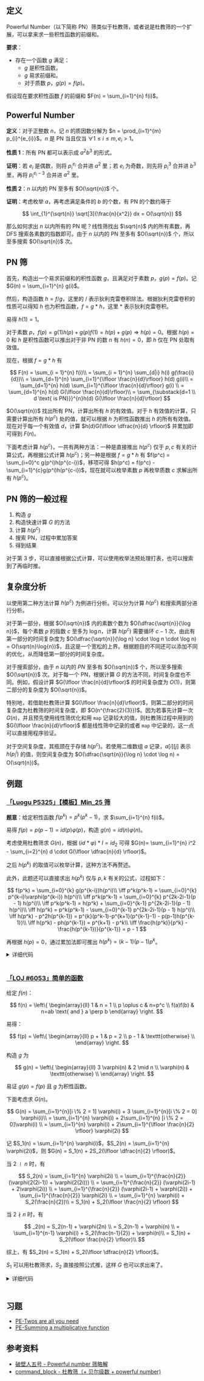 ## 定义

Powerful Number（以下简称 PN）筛类似于杜教筛，或者说是杜教筛的一个扩展，可以拿来求一些积性函数的前缀和。

**要求**：

-   存在一个函数 $g$ 满足：
    - $g$ 是积性函数。
    - $g$ 易求前缀和。
    - 对于质数 $p$，$g(p) = f(p)$。

假设现在要求积性函数 $f$ 的前缀和 $F(n) = \sum_{i=1}^{n} f(i)$。

## Powerful Number

**定义**：对于正整数 $n$，记 $n$ 的质因数分解为 $n = \prod_{i=1}^{m} p_{i}^{e_{i}}$。$n$ 是 PN 当且仅当 $\forall 1 \le i \le m, e_{i} > 1$。

**性质 1**：所有 PN 都可以表示成 $a^{2}b^{3}$ 的形式。

**证明**：若 $e_i$ 是偶数，则将 $p_{i}^{e_{i}}$ 合并进 $a^{2}$ 里；若 $e_i$ 为奇数，则先将 $p_{i}^{3}$ 合并进 $b^{3}$ 里，再将 $p_{i}^{e_{i}-3}$ 合并进 $a^{2}$ 里。

**性质 2**：$n$ 以内的 PN 至多有 $O(\sqrt{n})$ 个。

**证明**：考虑枚举 $a$，再考虑满足条件的 $b$ 的个数，有 PN 的个数约等于

$$
\int_{1}^{\sqrt{n}} \sqrt[3]{\frac{n}{x^2}} dx = O(\sqrt{n})
$$

那么如何求出 $n$ 以内所有的 PN 呢？线性筛找出 $\sqrt{n}$ 内的所有素数，再 DFS 搜索各素数的指数即可。由于 $n$ 以内的 PN 至多有 $O(\sqrt{n})$ 个，所以至多搜索 $O(\sqrt{n})$ 次。

## PN 筛

首先，构造出一个易求前缀和的积性函数 $g$，且满足对于素数 $p$，$g(p) = f(p)$。记 $G(n) = \sum_{i=1}^{n} g(i)$。

然后，构造函数 $h = f / g$，这里的 $/$ 表示狄利克雷卷积除法。根据狄利克雷卷积的性质可以得知 $h$ 也为积性函数，$f = g * h$，这里 $*$ 表示狄利克雷卷积。

易得 $h(1) = 1$。

对于素数 $p$，$f(p) = g(1)h(p) + g(p)f(1) = h(p) + g(p) \Rightarrow h(p) = 0$。根据 $h(p)=0$ 和 $h$ 是积性函数可以推出对于非 PN 的数 $n$ 有 $h(n) = 0$，即 $h$ 仅在 PN 处取有效值。

现在，根据 $f = g * h$ 有

$$
F(n) = \sum_{i = 1}^{n} f(i)\\
     = \sum_{i = 1}^{n} \sum_{d|i} h(i) g(\frac{i}{d})\\
     = \sum_{d=1}^{n} \sum_{i=1}^{\lfloor \frac{n}{d}\rfloor} h(d) g(i)\\
     = \sum_{d=1}^{n} h(d) \sum_{i=1}^{\lfloor \frac{n}{d}\rfloor}  g(i) \\
     = \sum_{d=1}^{n} h(d) G(\lfloor \frac{n}{d}\rfloor)\\
     = \sum_{\substack{d=1 \\ d \text{ is PN}}}^{n}h(d) G(\lfloor \frac{n}{d}\rfloor)
$$

$O(\sqrt{n})$ 找出所有 PN，计算出所有 $h$ 的有效值。对于 $h$ 有效值的计算，只需要计算出所有 $h(p^c)$ 处的值，就可以根据 $h$ 为积性函数推出 $h$ 的所有有效值。现在对于每一个有效值 $d$，计算 $h(d)G(\lfloor \dfrac{n}{d} \rfloor)$ 并累加即可得到 $F(n)$。

下面考虑计算 $h(p^c)$，一共有两种方法：一种是直接推出 $h(p^c)$ 仅于 $p, c$ 有关的计算公式，再根据公式计算 $h(p^c)$；另一种是根据 $f = g * h$ 有 $f(p^c) = \sum_{i=0}^c g(p^i)h(p^{c-i})$，移项可得 $h(p^c) = f(p^c) - \sum_{i=1}^{c}g(p^i)h(p^{c-i})$，现在就可以枚举素数 $p$ 再枚举质数 $c$ 求解出所有 $h(p^c)$。

## PN 筛的一般过程

1. 构造 $g$
2. 构造快速计算 $G$ 的方法
3. 计算 $h(p^c)$
4. 搜索 PN，过程中累加答案
5. 得到结果

对于第 3 步，可以直接根据公式计算，可以使用枚举法预处理打表，也可以搜索到了再临时推。

## 复杂度分析

以使用第二种方法计算 $h(p^c)$ 为例进行分析。可以分为计算 $h(p^c)$ 和搜索两部分进行分析。

对于第一部分，根据 $O(\sqrt{n})$ 内的素数个数为 $O(\dfrac{\sqrt{n}}{\log n})$，每个素数 $p$ 的指数 $c$ 至多为 $\log n$，计算 $h(p^c)$ 需要循环 $c - 1$ 次，由此有第一部分的时间复杂度为 $O(\dfrac{\sqrt{n}}{\log n} \cdot \log n \cdot \log n) = O(\sqrt{n}\log{n})$，且这是一个宽松的上界。根据题目的不同还可以添加不同的优化，从而降低第一部分的时间复杂度。

对于搜索部分，由于 $n$ 以内的 $PN$ 至多有 $O(\sqrt{n})$ 个，所以至多搜索 $O(\sqrt{n})$ 次。对于每一个 PN，根据计算 $G$ 的方法不同，时间复杂度也不同。例如，假设计算 $G(\lfloor \frac{n}{d}\rfloor)$ 的时间复杂度为 $O(1)$，则第二部分的复杂度为 $O(\sqrt{n})$。

特别地，若借助杜教筛计算 $G(\lfloor \frac{n}{d}\rfloor)$，则第二部分的时间复杂度为杜教筛的时间复杂度，即 $O(n^{\frac{2}{3}})$。因为若事先计算一次 $G(n)$，并且预先使用线性筛优化和用 `map` 记录较大的值，则杜教筛过程中用到的 $G(\lfloor \frac{n}{d}\rfloor)$ 都是线性筛中记录的或者 `map` 中记录的，这一点可以直接用程序验证。

对于空间复杂度，其瓶颈在于存储 $h(p^c)$。若使用二维数组 $a$ 记录，$a[i][j]$ 表示 $h(p_i^j)$ 的值，则空间复杂度为 $O(\dfrac{\sqrt{n}}{\log n} \cdot \log n) = O(\sqrt{n})$。

## 例题

### [「Luogu P5325」【模板】Min_25 筛](https://www.luogu.com.cn/problem/P5325)

**题意**：给定积性函数 $f(p^k) = p^k(p^k-1)$，求 $\sum_{i=1}^{n} f(i)$。

易得 $f(p) = p(p-1) = id(p)\varphi(p)$，构造 $g(n) = id(n)\varphi(n)$。

考虑使用杜教筛求 $G(n)$，根据 $(id * \varphi) * I = id_2$ 可得 $G(n)= \sum_{i=1}^{n} i^2 - \sum_{i=2}^{n} d \cdot G(\lfloor \dfrac{n}{d} \rfloor)$。

之后 $h(p^k)$ 的取值可以枚举计算，这种方法不再赘述。

此外，此题还可以直接求出 $h(p^k)$ 仅与 $p, k$ 有关的公式，过程如下：

$$
 f(p^k) = \sum_{i=0}^{k} g(p^{k-i})h(p^i)\\
\iff  p^k(p^k-1) = \sum_{i=0}^{k} p^{k-i}\varphi(p^{k-i}) h(p^i)\\
\iff  p^k(p^k-1) = \sum_{i=0}^{k} p^{2k-2i-1}(p - 1) h(p^i)\\
\iff  p^k(p^k-1) = h(p^k) + \sum_{i=0}^{k-1} p^{2k-2i-1}(p - 1) h(p^i)\\
\iff  h(p^k) = p^k(p^k-1) - \sum_{i=0}^{k-1} p^{2k-2i-1}(p - 1) h(p^i)\\
\iff  h(p^k) - p^2h(p^{k-1}) = p^{k}(p^k-1)-p^{k+1}(p^{k-1}-1) - p(p-1)h(p^{k-1})\\
\iff  h(p^k) - ph(p^{k-1}) = p^{k+1} - p^k\\
\iff  \frac{h(p^k)}{p^k} - \frac{h(p^{k-1})}{p^{k-1}} = p - 1
$$

再根据 $h(p) = 0$，通过累加法即可推出 $h(p^k) = (k-1)(p-1)p^k$。



<details>
<summary>详细代码</summary>
<!-- tabs:start -->

##### **C++**

```cpp
```

##### **Python**

```python
```

<!-- tabs:end -->
</details>

<br>

### [「LOJ #6053」简单的函数](https://loj.ac/problem/6053)

给定 $f(n)$：

$$
f(n) = 
\left\{
\begin{array}{ll}
1 & n = 1 \\
p \oplus c & n=p^c \\
f(a)f(b) & n=ab \text{ and } a \perp b
\end{array}
\right.
$$

易得：

$$
f(p) = 
\left\{
\begin{array}{ll}
p + 1 & p = 2 \\
p - 1 & \texttt{otherwise} \\
\end{array}
\right.
$$

构造 $g$ 为

$$
g(n) =
\left\{
\begin{array}{ll}
3 \varphi(n) & 2 \mid n \\
\varphi(n) & \texttt{otherwise} \\
\end{array}
\right.
$$

易证 $g(p) = f(p)$ 且 $g$ 为积性函数。

下面考虑求 $G(n)$。

$$
G(n) 
= \sum_{i=1}^{n}[i \% 2 = 1] \varphi(i) + 3 \sum_{i=1}^{n}[i \% 2 = 0] \varphi(i)\\
= \sum_{i=1}^{n} \varphi(i) + 2\sum_{i=1}^{n} [i \% 2 = 0]\varphi(i) \\
= \sum_{i=1}^{n} \varphi(i) + 2\sum_{i=1}^{\lfloor \frac{n}{2} \rfloor} \varphi(2i)
$$

记 $S_1(n) = \sum_{i=1}^{n} \varphi(i)$，$S_2(n) = \sum_{i=1}^{n} \varphi(2i)$，则 $G(n) = S_1(n) + 2S_2(\lfloor \dfrac{n}{2} \rfloor)$。

当 $2 \mid n$ 时，有

$$
S_2(n)
= \sum_{i=1}^{n} \varphi(2i) \\
= \sum_{i=1}^{\frac{n}{2}} (\varphi(2(2i-1)) + \varphi(2(2i))) \\
= \sum_{i=1}^{\frac{n}{2}} (\varphi(2i-1) + 2\varphi(2i)) \\
= \sum_{i=1}^{\frac{n}{2}} (\varphi(2i-1) + \varphi(2i)) + \sum_{i=1}^{\frac{n}{2}} \varphi(2i) \\
= \sum_{i=1}^{n} \varphi(i) + S_2(\frac{n}{2})\\
= S_1(n) + S_2(\lfloor \frac{n}{2} \rfloor)
$$

当 $2 \nmid n$ 时，有

$$
_2(n)
= S_2(n-1) + \varphi(2n) \\
= S_2(n-1) + \varphi(n) \\
= \sum_{i=1}^{n-1} \varphi(i) + S_2(\frac{n-1}{2}) + \varphi(n)\\
= S_1(n) + S_2(\lfloor \frac{n}{2} \rfloor)\\
$$

综上，有 $S_2(n) = S_1(n) + S_2(\lfloor \dfrac{n}{2} \rfloor)$。

$S_1$ 可以用杜教筛求，$S_2$ 直接按照公式推，这样 $G$ 也可以求出来了。



<details>
<summary>详细代码</summary>
<!-- tabs:start -->

##### **C++**

```cpp
```

##### **Python**

```python
```

<!-- tabs:end -->
</details>

<br>

## 习题

- [PE-Twos are all you need](https://projecteuler.net/problem=708)
- [PE-Summing a multiplicative function](https://projecteuler.net/problem=639)

## 参考资料

- [破壁人五号 - Powerful number 筛略解](https://www.cnblogs.com/wallbreaker5th/p/13901487.html)
- [command_block - 杜教筛（+ 贝尔级数 + powerful number)](https://www.luogu.com.cn/blog/command-block/du-jiao-shai)
